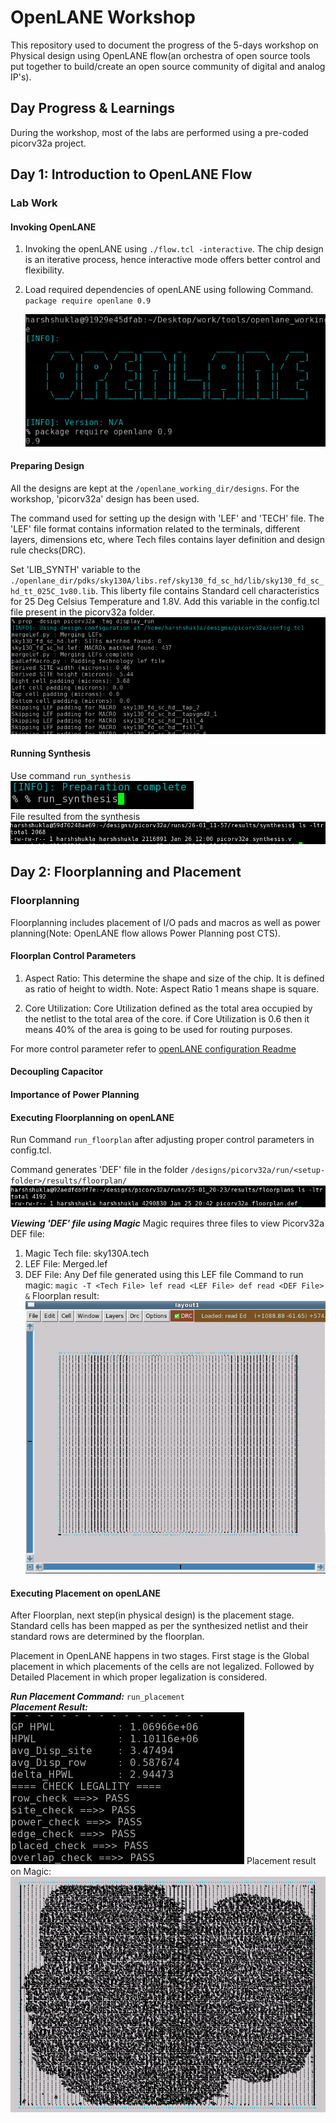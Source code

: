 # OpenLANE Workshop

This repository used to document the progress of the 5-days workshop on Physical design using OpenLANE flow(an orchestra of open source tools put together to build/create an open source community of digital and analog IP's).

## Day Progress & Learnings

During the workshop, most of the labs are performed using a pre-coded picorv32a project.

## Day 1: Introduction to OpenLANE Flow

### Lab Work

#### Invoking OpenLANE

1. Invoking the openLANE using `./flow.tcl -interactive`.
   The chip design is an iterative process, hence interactive mode offers better control and flexibility.

2. Load required dependencies of openLANE using following Command.
   `package require openlane 0.9`

   ![Invoking OpenLANE Image](./images/package.PNG)

#### Preparing Design

All the designs are kept at the `/openlane_working_dir/designs`. For the workshop, 'picorv32a' design has been used.

The command used for setting up the design with 'LEF' and 'TECH' file. The 'LEF' file format contains information related to the terminals, different layers, dimensions etc, where Tech files contains layer definition and design rule checks(DRC).

Set 'LIB_SYNTH' variable to the `./openlane_dir/pdks/sky130A/libs.ref/sky130_fd_sc_hd/lib/sky130_fd_sc_hd_tt_025C_1v80.lib`. This liberty file contains Standard cell characteristics for 25 Deg Celsius Temperature and 1.8V. Add this variable in the config.tcl file present in the picorv32a folder.
![Preparation Image](./images/prep.png "Setting-up Design")

#### Running Synthesis
Use command `run_synthesis`                                                                                               
![run synthesis Image](./images/run_synth.PNG "Running for synthesis")                                                                      
File resulted from the synthesis                                                                           
![run synthesis Image](./images/gen_synth.PNG "File resulted from the synthesis")

## Day 2: Floorplanning and Placement

### Floorplanning

Floorplanning includes placement of I/O pads and macros as well as power planning(Note: OpenLANE flow allows Power Planning post CTS).

#### Floorplan Control Parameters

1. Aspect Ratio: This determine the shape and size of the chip. It is defined as ratio of height to width.
   Note: Aspect Ratio 1 means shape is square.

2. Core Utilization: Core Utilization defined as the total area occupied by the netlist to the total area of the core.
   if Core Utilization is 0.6 then it means 40% of the area is going to be used for routing purposes.

For more control parameter refer to [openLANE configuration Readme](https://github.com/efabless/openlane/blob/master/configuration/README.md)

#### Decoupling Capacitor

#### Importance of Power Planning

#### Executing Floorplanning on openLANE

Run Command `run_floorplan` after adjusting proper control parameters in config.tcl.

Command generates 'DEF' file in the folder `/designs/picorv32a/run/<setup-folder>/results/floorplan/`
![run floorplan Image](./images/floorplane_folder.PNG "Floorplan file")

***Viewing 'DEF' file using Magic***
Magic requires three files to view Picorv32a DEF file:
   1. Magic Tech file: sky130A.tech
   2. LEF File: Merged.lef
   3. DEF File: Any Def file generated using this LEF file
Command to run magic:
`magic -T <Tech File> lef read <LEF File> def read <DEF File> &`
Floorplan result:                                                      
![floorplan Image](./images/floorplane.PNG "Floorplan result")

#### Executing Placement on openLANE

After Floorplan, next step(in physical design) is the placement stage. Standard cells has been mapped as per the synthesized netlist and their standard rows are determined by the floorplan.

Placement in OpenLANE happens in two stages. First stage is the Global placement in which placements of the cells are not legalized. Followed by Detailed Placement in which proper legalization is considered.

***Run Placement Command:*** `run_placement`                                                                                    
***Placement Result:***                                        
![Placement Result](./images/placement_result.PNG "Legalization Pass result")
Placement result on Magic:                                                         
![Placement Image](./images/placement_image.PNG "Placement result on Magic")
